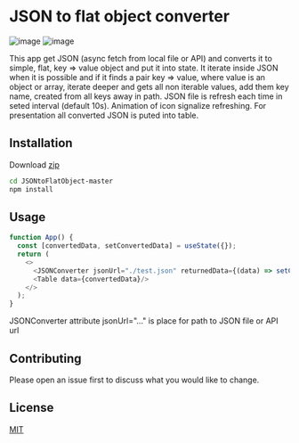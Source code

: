 # JSON to flat object converter

![image](https://img.shields.io/badge/React-20232A?style=for-the-badge&logo=react&logoColor=61DAFB) ![image](https://img.shields.io/badge/Vite-B73BFE?style=for-the-badge&logo=vite&logoColor=FFD62E)

This app get JSON (async fetch from local file or API) and converts it to simple, flat, key => value object and put it into state. It iterate inside JSON when it is possible and if it finds a pair key => value, where value is an object or array, iterate deeper and gets all non iterable values, add them key name, created from all keys away in path. 
JSON file is refresh each time in seted interval  (default 10s). Animation of icon signalize refreshing.
For presentation all converted JSON is puted into table.

## Installation

Download [zip](https://github.com/bart-1/JSONtoFlatObject/archive/refs/heads/master.zip)

```bash
cd JSONtoFlatObject-master
npm install
```

## Usage

```javascript
function App() {
  const [convertedData, setConvertedData] = useState({});
  return (
    <>
      <JSONConverter jsonUrl="./test.json" returnedData={(data) => setConvertedData(data)} />
      <Table data={convertedData}/>
    </>
  );
}
```
JSONConverter attribute jsonUrl="..." is place for path to JSON file or API url

## Contributing
Please open an issue first to discuss what you would like to change.


## License
[MIT](https://choosealicense.com/licenses/mit/)
